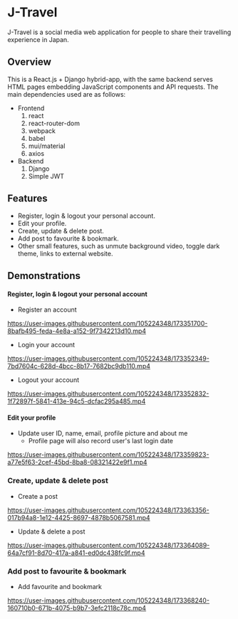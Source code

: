 # J-Travel
J-Travel is a social media web application for people to share their travelling experience in Japan. 

## Overview
This is a React.js + Django hybrid-app, with the same backend serves HTML pages embedding JavaScript components and API requests. The main dependencies used are as follows:
* Frontend
  1. react
  2. react-router-dom
  3. webpack
  4. babel
  5. mui/material
  6. axios
* Backend
  1. Django
  2. Simple JWT

## Features
* Register, login & logout your personal account.
* Edit your profile.
* Create, update & delete post.
* Add post to favourite & bookmark.
* Other small features, such as unmute background video, toggle dark theme, links to external website.

## Demonstrations
#### Register, login & logout your personal account
* Register an account

https://user-images.githubusercontent.com/105224348/173351700-8bafb495-feda-4e8a-a152-9f7342213d10.mp4

* Login your account

https://user-images.githubusercontent.com/105224348/173352349-7bd7604c-628d-4bcc-8b17-7682bc9db110.mp4

* Logout your account

https://user-images.githubusercontent.com/105224348/173352832-1f72897f-5841-413e-94c5-dcfac295a485.mp4

#### Edit your profile
* Update user ID, name, email, profile picture and about me
  * Profile page will also record user's last login date

https://user-images.githubusercontent.com/105224348/173359823-a77e5f63-2cef-45bd-8ba8-08321422e9f1.mp4

### Create, update & delete post
* Create a post

https://user-images.githubusercontent.com/105224348/173363356-017b94a8-1e12-4425-8697-4878b5067581.mp4

* Update & delete a post

https://user-images.githubusercontent.com/105224348/173364089-64a7cf91-8d70-417a-a841-ed0dc438fc9f.mp4

### Add post to favourite & bookmark
* Add favourite and bookmark

https://user-images.githubusercontent.com/105224348/173368240-160710b0-671b-4075-b9b7-3efc2118c78c.mp4
